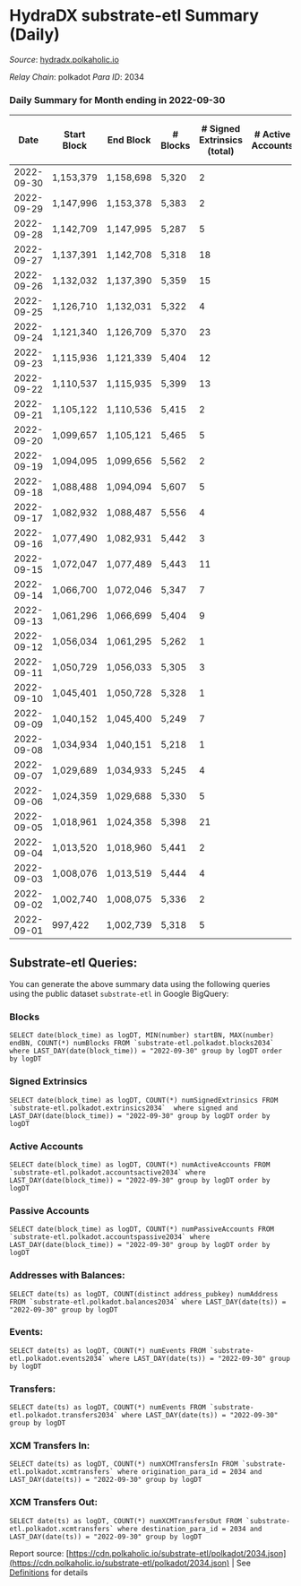 # HydraDX substrate-etl Summary (Daily)

_Source_: [hydradx.polkaholic.io](https://hydradx.polkaholic.io)

*Relay Chain*: polkadot
*Para ID*: 2034



### Daily Summary for Month ending in 2022-09-30


| Date | Start Block | End Block | # Blocks | # Signed Extrinsics (total) | # Active Accounts | # Passive | # New | # Addresses with Balances | # Events | # Transfers | # XCM Transfers In | # XCM Transfers Out | Issues | 
| ---- | ----------- | --------- | -------- | --------------------------- | ----------------- | --------- | ----- | ------------------------- | -------- | ----------- | ------------------ | ------------------- | ------ |
| 2022-09-30 | 1,153,379 | 1,158,698 | 5,320 | 2 |  |  |  | 21,147 | 16,212 |   |   |   |  |
| 2022-09-29 | 1,147,996 | 1,153,378 | 5,383 | 2 |  |  |  |  | 16,465 |   |   |   |  |
| 2022-09-28 | 1,142,709 | 1,147,995 | 5,287 | 5 |  |  |  |  | 16,125 | 2  |   |   |  |
| 2022-09-27 | 1,137,391 | 1,142,708 | 5,318 | 18 |  |  |  |  | 16,306 |   |   |   |  |
| 2022-09-26 | 1,132,032 | 1,137,390 | 5,359 | 15 |  |  |  |  | 16,372 | 4  |   |   |  |
| 2022-09-25 | 1,126,710 | 1,132,031 | 5,322 | 4 |  |  |  |  | 16,285 |   |   |   |  |
| 2022-09-24 | 1,121,340 | 1,126,709 | 5,370 | 23 |  |  |  |  | 16,427 |   |   |   |  |
| 2022-09-23 | 1,115,936 | 1,121,339 | 5,404 | 12 |  |  |  |  | 16,550 |   |   |   |  |
| 2022-09-22 | 1,110,537 | 1,115,935 | 5,399 | 13 |  |  |  |  | 16,483 |   |   |   |  |
| 2022-09-21 | 1,105,122 | 1,110,536 | 5,415 | 2 |  |  |  |  | 16,561 |   |   |   |  |
| 2022-09-20 | 1,099,657 | 1,105,121 | 5,465 | 5 |  |  |  |  | 16,655 |   |   |   |  |
| 2022-09-19 | 1,094,095 | 1,099,656 | 5,562 | 2 |  |  |  | 21,143 | 17,000 |   |   |   |  |
| 2022-09-18 | 1,088,488 | 1,094,094 | 5,607 | 5 |  |  |  | 21,143 | 17,080 |   |   |   |  |
| 2022-09-17 | 1,082,932 | 1,088,487 | 5,556 | 4 |  |  |  | 21,143 | 16,987 |   |   |   |  |
| 2022-09-16 | 1,077,490 | 1,082,931 | 5,442 | 3 |  |  |  | 21,143 | 16,640 |   |   |   |  |
| 2022-09-15 | 1,072,047 | 1,077,489 | 5,443 | 11 |  |  |  | 21,143 | 16,600 |   |   |   |  |
| 2022-09-14 | 1,066,700 | 1,072,046 | 5,347 | 7 |  |  |  | 21,143 | 16,369 |   |   |   |  |
| 2022-09-13 | 1,061,296 | 1,066,699 | 5,404 | 9 |  |  |  | 21,142 | 16,479 |   |   |   |  |
| 2022-09-12 | 1,056,034 | 1,061,295 | 5,262 | 1 |  |  |  | 21,142 | 16,037 |   |   |   |  |
| 2022-09-11 | 1,050,729 | 1,056,033 | 5,305 | 3 |  |  |  |  | 16,232 |   |   |   |  |
| 2022-09-10 | 1,045,401 | 1,050,728 | 5,328 | 1 |  |  |  |  | 16,230 |   |   |   |  |
| 2022-09-09 | 1,040,152 | 1,045,400 | 5,249 | 7 |  |  |  |  | 16,071 |   |   |   |  |
| 2022-09-08 | 1,034,934 | 1,040,151 | 5,218 | 1 |  |  |  |  | 15,904 |   |   |   |  |
| 2022-09-07 | 1,029,689 | 1,034,933 | 5,245 | 4 |  |  |  | 21,140 | 15,990 |   |   |   |  |
| 2022-09-06 | 1,024,359 | 1,029,688 | 5,330 | 5 |  |  |  | 21,140 | 16,311 |   |   |   |  |
| 2022-09-05 | 1,018,961 | 1,024,358 | 5,398 | 21 |  |  |  | 21,140 | 16,511 | 2  |   |   |  |
| 2022-09-04 | 1,013,520 | 1,018,960 | 5,441 | 2 |  |  |  | 21,139 | 16,637 |   |   |   |  |
| 2022-09-03 | 1,008,076 | 1,013,519 | 5,444 | 4 |  |  |  | 21,139 | 16,587 |   |   |   |  |
| 2022-09-02 | 1,002,740 | 1,008,075 | 5,336 | 2 |  |  |  | 21,139 | 16,323 |   |   |   |  |
| 2022-09-01 | 997,422 | 1,002,739 | 5,318 | 5 |  |  |  | 21,139 | 16,214 |   |   |   |  |

## Substrate-etl Queries:
You can generate the above summary data using the following queries using the public dataset `substrate-etl` in Google BigQuery:


### Blocks
```
SELECT date(block_time) as logDT, MIN(number) startBN, MAX(number) endBN, COUNT(*) numBlocks FROM `substrate-etl.polkadot.blocks2034`  where LAST_DAY(date(block_time)) = "2022-09-30" group by logDT order by logDT
```


### Signed Extrinsics
```
SELECT date(block_time) as logDT, COUNT(*) numSignedExtrinsics FROM `substrate-etl.polkadot.extrinsics2034`  where signed and LAST_DAY(date(block_time)) = "2022-09-30" group by logDT order by logDT
```


### Active Accounts
```
SELECT date(block_time) as logDT, COUNT(*) numActiveAccounts FROM `substrate-etl.polkadot.accountsactive2034` where LAST_DAY(date(block_time)) = "2022-09-30" group by logDT order by logDT
```


### Passive Accounts
```
SELECT date(block_time) as logDT, COUNT(*) numPassiveAccounts FROM `substrate-etl.polkadot.accountspassive2034` where LAST_DAY(date(block_time)) = "2022-09-30" group by logDT order by logDT
```


### Addresses with Balances:
```
SELECT date(ts) as logDT, COUNT(distinct address_pubkey) numAddress FROM `substrate-etl.polkadot.balances2034` where LAST_DAY(date(ts)) = "2022-09-30" group by logDT
```


### Events:
```
SELECT date(ts) as logDT, COUNT(*) numEvents FROM `substrate-etl.polkadot.events2034` where LAST_DAY(date(ts)) = "2022-09-30" group by logDT
```


### Transfers:
```
SELECT date(ts) as logDT, COUNT(*) numEvents FROM `substrate-etl.polkadot.transfers2034` where LAST_DAY(date(ts)) = "2022-09-30" group by logDT
```


### XCM Transfers In:
```
SELECT date(ts) as logDT, COUNT(*) numXCMTransfersIn FROM `substrate-etl.polkadot.xcmtransfers` where origination_para_id = 2034 and LAST_DAY(date(ts)) = "2022-09-30" group by logDT
```


### XCM Transfers Out:
```
SELECT date(ts) as logDT, COUNT(*) numXCMTransfersOut FROM `substrate-etl.polkadot.xcmtransfers` where destination_para_id = 2034 and LAST_DAY(date(ts)) = "2022-09-30" group by logDT
```



Report source: [https://cdn.polkaholic.io/substrate-etl/polkadot/2034.json](https://cdn.polkaholic.io/substrate-etl/polkadot/2034.json) | See [Definitions](/DEFINITIONS.md) for details
